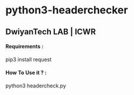 # python3-headerchecker
<h2> DwiyanTech LAB | ICWR </h2>
<h4> Requirements : </h4> 
<p> pip3 install request</p>
<h4> How To Use it ? : </h4> 
<p> python3 headercheck.py </p>
